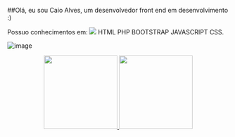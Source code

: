 ##Olá, eu sou Caio Alves, um desenvolvedor front end em desenvolvimento :)

Possuo conhecimentos em:
<img src="https://img.icons8.com/color/2/000000/html-5--v1.png"/> HTML
PHP
BOOTSTRAP
JAVASCRIPT
CSS.

![image](https://user-images.githubusercontent.com/72303016/167211242-f46f1a8f-be60-4891-96e9-a3b34d120936.png)

<div align="center">
  <a href="https://github.com/caiop4k">
   <img height="167em" src="https://github-readme-stats.vercel.app/api?username=caiop4k&show_icons=true&theme=dracula&include_all_commits=true&count_private=true"/ style="max-width: 100%;">
  <img height="167em" src="https://github-readme-stats.vercel.app/api/top-langs/?username=caiop4k&layout=compact&langs_count=7&theme=dracula"/ style="max-width: 100%;">
</div>

